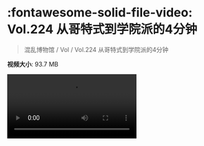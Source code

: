 # :fontawesome-solid-file-video: Vol.224 从哥特式到学院派的4分钟

> 混乱博物馆 / Vol / Vol.224 从哥特式到学院派的4分钟

**视频大小**: 93.7 MB

<div class="video"><video src="https://file.hsyhx.top/archive/混乱博物馆/Vol/Vol.224 从哥特式到学院派的4分钟.mp4" controls preload>🤔 您的浏览器不支持 video 标签</video></div>